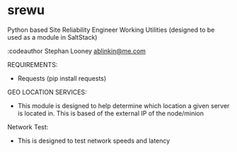 # srewu
Python based Site Reliability Engineer Working Utilities (designed to be used as a module in SaltStack)

:codeauthor Stephan Looney <ablinkin@me.com>

REQUIREMENTS:
* Requests (pip install requests)


GEO LOCATION SERVICES:
* This module is designed to help determine which location a given server is located in. This is based of the external IP of the node/minion

Network Test:
* This is designed to test network speeds and latency
